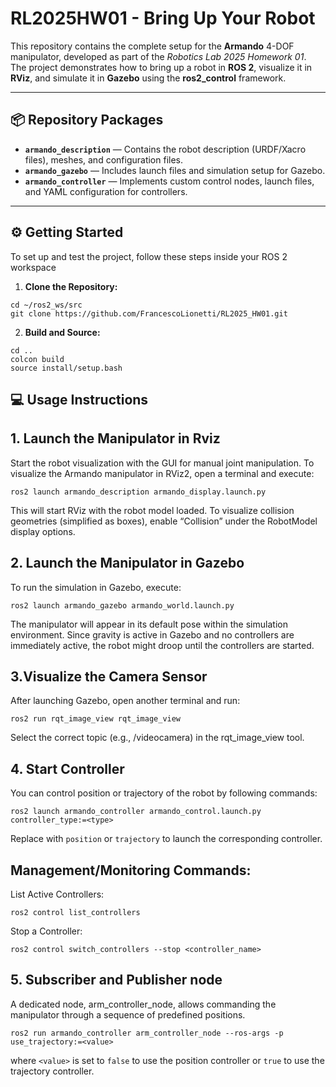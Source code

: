 # RL2025HW01 - Bring Up Your Robot

This repository contains the complete setup for the **Armando** 4-DOF manipulator, developed as part of the *Robotics Lab 2025 Homework 01*.  
The project demonstrates how to bring up a robot in **ROS 2**, visualize it in **RViz**, and simulate it in **Gazebo** using the **ros2_control** framework.

---

## 📦 Repository Packages

- **`armando_description`** — Contains the robot description (URDF/Xacro files), meshes, and configuration files.  
- **`armando_gazebo`** — Includes launch files and simulation setup for Gazebo.  
- **`armando_controller`** — Implements custom control nodes, launch files, and YAML configuration for controllers.

---

## ⚙️ Getting Started

To set up and test the project, follow these steps inside your ROS 2 workspace

1.  **Clone the Repository:**
```shell
cd ~/ros2_ws/src
git clone https://github.com/FrancescoLionetti/RL2025_HW01.git
```
2.  **Build and Source:**
```shell
cd ..
colcon build
source install/setup.bash
```

## 💻 Usage Instructions
 ## **1. Launch the Manipulator in Rviz**

Start the robot visualization with the GUI for manual joint manipulation. To visualize the Armando manipulator in RViz2, open a terminal and execute:
```shell
ros2 launch armando_description armando_display.launch.py 
```
This will start RViz with the robot model loaded.
To visualize collision geometries (simplified as boxes), enable “Collision” under the RobotModel display options.

 ## **2. Launch the Manipulator in Gazebo**
To run the simulation in Gazebo, execute:
```shell
ros2 launch armando_gazebo armando_world.launch.py
```
The manipulator will appear in its default pose within the simulation environment.
Since gravity is active in Gazebo and no controllers are immediately active, the robot might droop until the controllers are started.

## **3.Visualize the Camera Sensor**
After launching Gazebo, open another terminal and run:
```shell
ros2 run rqt_image_view rqt_image_view
```
Select the correct topic (e.g., /videocamera) in the rqt_image_view tool.

## **4. Start Controller**
You can control position or trajectory of the robot by following commands:

```shell
ros2 launch armando_controller armando_control.launch.py controller_type:=<type>
```
Replace <type> with `position` or `trajectory` to launch the corresponding controller.

## Management/Monitoring Commands:
List Active Controllers:
 ```shell
 ros2 control list_controllers
 ```

Stop a Controller:
```shell
ros2 control switch_controllers --stop <controller_name>
```

## **5. Subscriber and Publisher node**
A dedicated node, arm_controller_node, allows commanding the manipulator through a sequence of predefined positions.
```shell
ros2 run armando_controller arm_controller_node --ros-args -p use_trajectory:=<value>
```
where `<value>` is set to `false` to use the position controller or `true` to use the trajectory controller.
